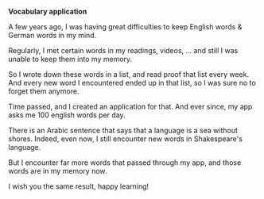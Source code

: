 

**Vocabulary application**



A few years ago, I was having great difficulties to keep English words & German words in my mind.

Regularly, I met certain words in my readings, videos, ... and still I was unable to keep them into my memory.



So I wrote down these words in a list, and read proof that list every week. And every new word I encountered ended up in that list, so I was sure no to forget them anymore.

Time passed, and I created an application for that. And ever since, my app asks me 100 english words per day.



There is an Arabic sentence that says that a language is a sea without shores. Indeed, even now, I still encounter new words in Shakespeare's language.

But I encounter far more words that passed through my app, and those words are in my memory now.



I wish you the same result, happy learning!
